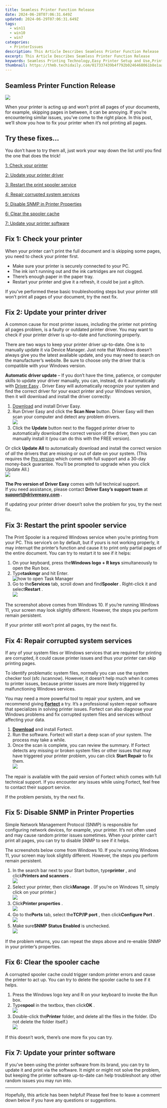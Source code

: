 ```yaml
---
title: Seamless Printer Function Release
date: 2024-06-28T07:06:31.649Z
updated: 2024-06-29T07:06:31.649Z
tags:
  - win11
  - win10
  - win7
categories:
  - PrinterIssues
description: This Article Describes Seamless Printer Function Release
excerpt: This Article Describes Seamless Printer Function Release
keywords: Seamless Printing Technology,Easy Printer Setup and Use,Print Function Improvement,Hands-Free Printer Release,No Faulty Printing Experience,Seamless Printer Software Update,Modern Print Technology Advances
thumbnail: https://thmb.techidaily.com/017337439b4f792b0246468061b8e1aa8f8f36d01cdf2619fb3c06685fc0972f.jpg
---
```


## Seamless Printer Function Release

![](https://images.drivereasy.com/wp-content/uploads/2021/11/printer-g834868e70_1280-1200x800.jpg)

 When your printer is acting up and won’t print all pages of your documents, for example, skipping pages in between, it can be annoying. If you’re encountering similar issues, you’ve come to the right place. In this post, we’ll show you how to fix your printer when it’s not printing all pages.

## Try these fixes…

 You don’t have to try them all, just work your way down the list until you find the one that does the trick!

[1: Check your printer](#fix1)

[2: Update your printer driver](#fix2)

[3: Restart the print spooler service](#fix3)

[4: Repair corrupted system services](#fix4)

[5: Disable SNMP in Printer Properties](#fix5)

[6: Clear the spooler cache](#fix6)

[7: Update your printer software](#fix7)

## Fix 1: Check your printer

 When your printer can’t print the full document and is skipping some pages, you need to check your printer first.

* Make sure your printer is securely connected to your PC.
* The ink isn’t running out and the ink cartridges are not clogged.
* There’s enough paper in the paper tray.
* Restart your printer and give it a refresh, it could be just a glitch.

 If you’ve performed these basic troubleshooting steps but your printer still won’t print all pages of your document, try the next fix.

## Fix 2: Update your printer driver

 A common cause for most printer issues, including the printer not printing all pages problem, is a faulty or outdated printer driver. You may want to check if your printer driver is up-to-date and functioning properly.

 There are two ways to keep your printer driver up-to-date. One is to manually update it via Device Manager. Just note that Windows doesn’t always give you the latest available update, and you may need to search on the manufacturer’s website. Be sure to choose only the driver that is compatible with your Windows version.

**Automatic driver update** – If you don’t have the time, patience, or computer skills to update your driver manually, you can, instead, do it automatically with [Driver Easy](https://tools.techidaily.com/drivereasy/download/) . Driver Easy will automatically recognize your system and find the correct driver for your exact printer and your Windows version, then it will download and install the driver correctly:

1. [Download](https://tools.techidaily.com/drivereasy/download/) and install Driver Easy.
2. Run Driver Easy and click the **Scan Now** button. Driver Easy will then scan your computer and detect any problem drivers.  
![](https://images.drivereasy.com/wp-content/uploads/2021/11/2021-11-24_12-11-29.jpg)
3. Click the **Update**  button next to the flagged printer driver to automatically download the correct version of the driver, then you can manually install it (you can do this with the FREE version).  

 Or click **Update All** to automatically download and install the correct version of _all_ the drivers that are missing or out of date on your system. (This requires the [Pro version](https://tools.techidaily.com/drivereasy/download/) which comes with full support and a 30-day money-back guarantee. You’ll be prompted to upgrade when you click Update All.)  
![](https://images.drivereasy.com/wp-content/uploads/2021/11/2021-11-24_12-11-25.jpg)

**The Pro version of Driver Easy** comes with full technical support.  
 If you need assistance, please contact **Driver Easy’s support team** at **[support@drivereasy.com](mailto:support@drivereasy.com) .**

 If updating your printer driver doesn’t solve the problem for you, try the next fix.

## Fix 3: Restart the print spooler service

 The Print Spooler is a required Windows service when you’re printing from your PC. This service’s on by default, but if yours is not working properly, it may interrupt the printer’s function and cause it to print only partial pages of the entire document. You can try to restart it to see if it helps:

1. On your keyboard, press the**Windows logo + R keys** simultaneously to open the Run box.
2. Type**taskmgr** and hit Enter.  
![how to open Task Manager](https://www.drivereasy.com/wp-content/uploads/2023/10/win11-taskmgr.jpg)
3. Go to the**Services** tab, scroll down and find**Spooler** . Right-click it and select**Restart** .  
![](https://images.drivereasy.com/wp-content/uploads/2021/11/2021-11-24_14-18-55.jpg)

 The screenshot above comes from Windows 10\. If you’re running Windows 11, your screen may look slightly different. However, the steps you perform remain persistent.

If your printer still won’t print all pages, try the next fix.

## Fix 4: Repair corrupted system services

 If any of your system files or Windows services that are required for printing are corrupted, it could cause printer issues and thus your printer can skip printing pages.

 To identify problematic system files, normally you can use the system checker tool (sfc /scannow). However, it doesn’t help much when it comes to printer issues, because printer issues are more likely triggered by malfunctioning Windows services.

 You may need a more powerful tool to repair your system, and we recommend giving **[Fortect](https://tools.techidaily.com/drivereasy/download/)**  a try. It’s a professional system repair software that specializes in solving printer issues. Fortect can also diagnose your Windows problems and fix corrupted system files and services without affecting your data.

1. **[Download](https://tools.techidaily.com/drivereasy/download/)**  and install Fortect.
2. Run the software. Fortect will start a deep scan of your system. The process may take a while.
3. Once the scan is complete, you can review the summary. If Fortect detects any missing or broken system files or other issues that may have triggered your printer problem, you can click **Start Repair** to fix them.  
![](https://images.drivereasy.com/wp-content/uploads/2020/10/fortect-start-repair.jpg)

 The repair is available with the paid version of Fortect which comes with full technical support. If you encounter any issues while using Fortect, feel free to contact their support service.

If the problem persists, try the next fix.

## Fix 5: Disable SNMP in Printer Properties

 Simple Network Management Protocol (SNMP) is responsible for configuring network devices, for example, your printer. It’s not often used and may cause random printer issues sometimes. When your printer can’t print all pages, you can try to disable SNMP to see if it helps.

 The screenshots below come from Windows 10\. If you’re running Windows 11, your screen may look slightly different. However, the steps you perform remain persistent.

1. In the search bar next to your Start button, type**printer** , and click**Printers and scanners** .  
![](https://images.drivereasy.com/wp-content/uploads/2021/11/2021-11-24_15-12-05.jpg)
2. Select your printer, then click**Manage** . (If you’re on Windows 11, simply click on your printer.)  
![](https://images.drivereasy.com/wp-content/uploads/2021/11/2021-11-24_15-13-59.jpg)
3. Click**Printer properties** .  
![](https://images.drivereasy.com/wp-content/uploads/2021/11/2021-11-24_15-15-49.jpg)
4. Go to the**Ports** tab, select the**TCP/IP port** , then click**Configure Port** .  
![](https://images.drivereasy.com/wp-content/uploads/2021/11/2021-11-24_15-17-15.jpg)
5. Make sure**SNMP** **Status Enabled** is unchecked.  
![](https://images.drivereasy.com/wp-content/uploads/2021/11/2021-11-24_15-19-15-1.jpg)

 If the problem returns, you can repeat the steps above and re-enable SNMP in your printer’s properties.

## Fix 6: Clear the spooler cache

 A corrupted spooler cache could trigger random printer errors and cause the printer to act up. You can try to delete the spooler cache to see if it helps.

1. Press the Windows logo key and R on your keyboard to invoke the Run box.
2. Type**spool** in the textbox, then click**OK** .  
![](https://images.drivereasy.com/wp-content/uploads/2021/11/2021-11-24_15-51-50.jpg)
3. Double-click the**Printer** folder, and delete all the files in the folder. (Do not delete the folder itself.)  
![](https://images.drivereasy.com/wp-content/uploads/2021/11/2021-11-24_15-52-19.jpg)

If this doesn’t work, there’s one more fix you can try.

## Fix 7: Update your printer software

 If you’ve been using the printer software from its brand, you can try to update it and print via the software. It might or might not solve the problem, but keeping the printer software up-to-date can help troubleshoot any other random issues you may run into.

---

 Hopefully, this article has been helpful! Please feel free to leave a comment down below if you have any questions or suggestions.

<ins class="adsbygoogle"
     style="display:block"
     data-ad-format="autorelaxed"
     data-ad-client="ca-pub-7571918770474297"
     data-ad-slot="1223367746"></ins>



<ins class="adsbygoogle"
     style="display:block"
     data-ad-client="ca-pub-7571918770474297"
     data-ad-slot="8358498916"
     data-ad-format="auto"
     data-full-width-responsive="true"></ins>


